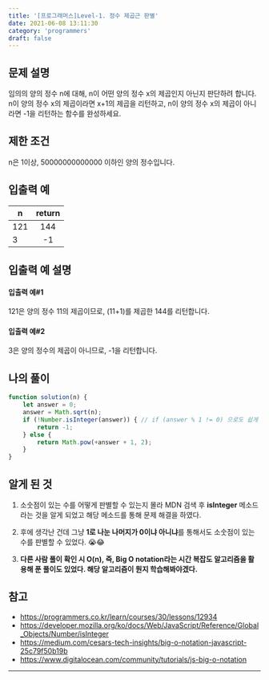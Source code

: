 ```yaml
---
title: '[프로그래머스]Level-1. 정수 제곱근 판별'
date: 2021-06-08 13:11:30
category: 'programmers'
draft: false
---
```

## 문제 설명

임의의 양의 정수 n에 대해, n이 어떤 양의 정수 x의 제곱인지 아닌지 판단하려 합니다.
 n이 양의 정수 x의 제곱이라면 x+1의 제곱을 리턴하고, n이 양의 정수 x의 제곱이 아니라면 -1을 리턴하는 함수를 완성하세요.

## 제한 조건

n은 1이상,  50000000000000 이하인 양의 정수입니다.

## 입출력 예

| n    | return |
| ---- | :----: |
| 121  |  144   |
| 3    |   -1   |

## 입출력 예 설명

#### **입출력 예#1**

 121은 양의 정수 11의 제곱이므로, (11+1)를 제곱한 144를 리턴합니다.

#### **입출력 예#2**

 3은 양의 정수의 제곱이 아니므로, -1을 리턴합니다.

## 나의 풀이

```javascript
function solution(n) {
    let answer = 0;
    answer = Math.sqrt(n);
    if (!Number.isInteger(answer)) { // if (answer % 1 != 0) 으로도 쉽게 판별 가능 
        return -1;
    } else {
        return Math.pow(+answer + 1, 2);
    }
}
```

## 알게 된 것

1. 소숫점이 있는 수를 어떻게 판별할 수 있는지 몰라 MDN 검색 후 **isInteger** 메소드라는 것을 알게 되었고 해당 메소드를 통해 문제 해결을 하였다.

2. 후에 생각난 건데 그냥 **1로 나눈 나머지가 0이냐 아니냐**를 통해서도 소숫점이 있는 수를 판별할 수 있었다. 😭😂

3. **다른 사람 풀이 확인 시 O(n), 즉, Big O notation라는 시간 복잡도 알고리즘을 활용해 푼 풀이도 있었다. 해당 알고리즘이 뭔지 학습해봐야겠다.**

   

## 참고

* https://programmers.co.kr/learn/courses/30/lessons/12934
* https://developer.mozilla.org/ko/docs/Web/JavaScript/Reference/Global_Objects/Number/isInteger
* https://medium.com/cesars-tech-insights/big-o-notation-javascript-25c79f50b19b
* https://www.digitalocean.com/community/tutorials/js-big-o-notation

---

